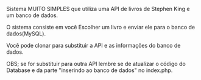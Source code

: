 Sistema MUITO SIMPLES que utiliza uma API de livros de Stephen King e um banco de dados.

O sistema consiste em você Escolher um livro e enviar ele para o banco de dados(MySQL).

Você pode clonar para substituir a API e as informações do banco de dados.

OBS; se for substituir para outra API lembre se de atualizar o código do Database e da parte "inserindo ao banco de dados" no index.php.


